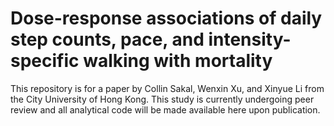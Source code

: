 # **Dose-response associations of daily step counts, pace, and intensity-specific walking with mortality** 

This repository is for a paper by Collin Sakal, Wenxin Xu, and Xinyue Li from the City University of Hong Kong. This study is currently undergoing peer review and all analytical code will be made available here upon publication. 
